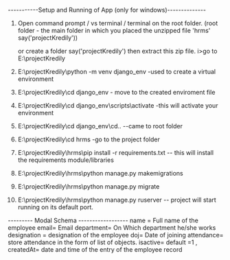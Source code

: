 
-----------Setup and Running of App (only for windows)--------------

1. Open  command prompt / vs terminal / terminal on the root folder.
    (root folder -  the main folder in which you placed the unzipped file 'hrms' say('projectKredily'))

    or create a folder say('projectKredily') then extract this zip file.
    i>go to E:\projectKredily 

2. E:\projectKredily\python -m venv django_env   -used to create a virtual environment

3. E:\projectKredily\cd django_env       - move to the created enviroment file

4. E:\projectKredily\cd django_env\scripts\activate  -this will activate your environment

5. E:\projectKredily\cd django_env\cd..  --came to root folder

6. E:\projectKredily\cd hrms             -go to the project folder

7. E:\projectKredily\hrms\pip install -r requirements.txt  -- this will install the          requirements module/libraries

8. E:\projectKredily\hrms\python manage.py makemigrations

9. E:\projectKredily\hrms\python manage.py migrate

10. E:\projectKredily\hrms\python manage.py ruserver   -- project will start running on its default port.
    


--------- Modal Schema ------------------
    name =      Full name of the employee
    email= Email
    department= On Which department he/she works
    designation =  designation of the employee
    doj=         Date of joining
    attendance=  store attendance in the form of list of objects.
    isactive=   default =1 , 
    createdAt=  date and time of the entry of the employee record


